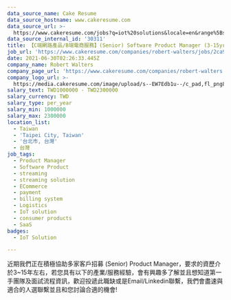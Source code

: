 ```yaml
---
data_source_name: Cake Resume
data_source_hostname: www.cakeresume.com
data_source_url: >-
  https://www.cakeresume.com/jobs?q=iot%20solutions&locale=en&range%5Bsalary_range%5D%5Bmin%5D=1000000
data_source_internal_id: '30311'
title: 【C端網路產品/B端電商服務】(Senior) Software Product Manager (3-15yrs exp)
job_url: 'https://www.cakeresume.com/companies/robert-walters/jobs/2ca97d'
date: 2021-06-30T02:26:33.445Z
company_name: Robert Walters
company_page_url: 'https://www.cakeresume.com/companies/robert-walters'
company_logo_url: >-
  https://media.cakeresume.com/image/upload/s--EW7Edb1u--/c_pad,fl_png8,h_200,w_200/v1600053194/xc6aglyvacjd8nwbof70.png
salary_text: TWD1000000 - TWD2300000
salary_currency: TWD
salary_type: per_year
salary_min: 1000000
salary_max: 2300000
location_list:
  - Taiwan
  - 'Taipei City, Taiwan'
  - '台北市, 台灣'
  - 台灣
job_tags:
  - Product Manager
  - Software Product
  - streaming
  - streaming solution
  - ECommerce
  - payment
  - billing system
  - Logistics
  - IoT solution
  - consumer products
  - SaaS
badges:
  - IoT Solution

---
```


近期我們正在積極協助多家客戶招募 (Senior) Product Manager，要求的資歷介於3~15年左右，若您具有以下的產業/服務經驗，會有興趣多了解並且想知道第一手團隊及面試流程資訊，歡迎投遞此職缺或是Email/Linkedin聯繫，我們會盡速與適合的人選聯繫並且和您討論合適的機會!
